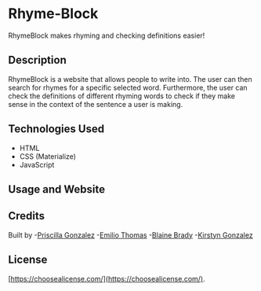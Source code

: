 # Rhyme-Block
RhymeBlock makes rhyming and checking definitions easier!

## Description
RhymeBlock is a website that allows people to write into. The user can then search for rhymes for a specific selected word. Furthermore, the user can check the definitions of different rhyming words to check if they make sense in the context of the sentence a user is making.

## Technologies Used

- HTML
- CSS (Materialize)
- JavaScript


## Usage and Website


## Credits


Built by 
-[Priscilla Gonzalez](https://github.com/kirstgonz)
-[Emilio Thomas](https://github.com/Emilioeth)
-[Blaine Brady](https://github.com/BlaineKB)
-[Kirstyn Gonzalez](https://github.com/kirstgonz)

## License

[https://choosealicense.com/](https://choosealicense.com/).

